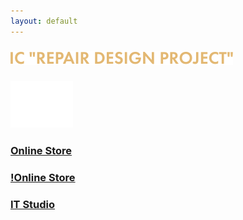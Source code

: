 ```yaml
---
layout: default
---
```


### [![RDP](./icons/rdp__logo.svg)](https://amantaysv.github.io/Repair-Design-Project/)

### [![Witcher](./icons/witcher__logo.svg)](https://amantaysv.github.io/Witcher/)

### [Online Store](https://amantaysv.github.io/Online-Store/)
### [!Online Store](./icons/polar-logo-png-transparent.png)

### [IT Studio](https://amantaysv.github.io/IT-Studio/)
